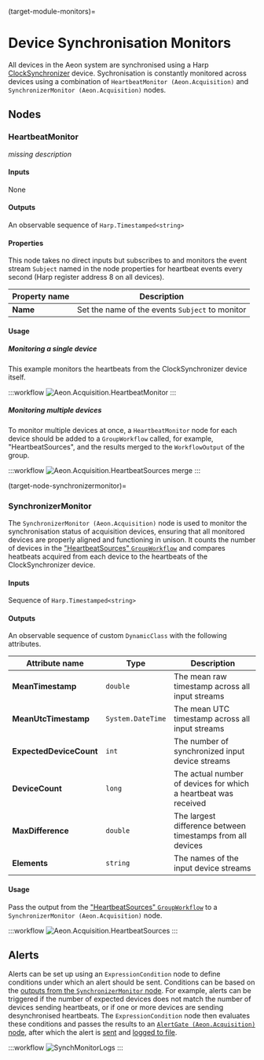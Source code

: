 (target-module-monitors)=
# Device Synchronisation Monitors

All devices in the Aeon system are synchronised using a Harp [ClockSynchronizer](https://github.com/harp-tech/device.clocksynchronizer) device. 
Sychronisation is constantly monitored across devices using a combination of `HeartbeatMonitor (Aeon.Acquisition)` and `SynchronizerMonitor (Aeon.Acquisition)` nodes.

## Nodes
### HeartbeatMonitor
<!-- missing heartbeat monitor description -->
_missing description_

#### Inputs
None

#### Outputs
An observable sequence of `Harp.Timestamped<string>` 

#### Properties
This node takes no direct inputs but subscribes to and monitors the event stream `Subject` named in the node properties for heartbeat events every second (Harp register address 8 on all devices). 

| Property name      | Description                                                                         |
|--------------------|-------------------------------------------------------------------------------------|
| **Name**           | Set the name of the events `Subject` to monitor                                     |

#### Usage
##### Monitoring a single device
This example monitors the heartbeats from the ClockSynchronizer device itself.

:::workflow
![Aeon.Acquisition.HeartbeatMonitor](../../workflows/heartbeatMonitor.bonsai)
:::

##### Monitoring multiple devices
To monitor multiple devices at once, a `HeartbeatMonitor` node for each device should be added to a `GroupWorkflow` called, for example, "HeartbeatSources", and the results merged to the `WorkflowOutput` of the group.

:::workflow
![Aeon.Acquisition.HeartbeatSources merge](../../workflows/heartbeatSourcesInt.bonsai)
:::

(target-node-synchronizermonitor)=
### SynchronizerMonitor
The `SynchronizerMonitor (Aeon.Acquisition)` node is used to monitor the synchronisation status of acquisition devices, ensuring that all monitored devices are properly aligned and functioning in unison. 
It counts the number of devices in the ["HeartbeatSources" `GroupWorkflow`](#monitoring-multiple-devices) and compares heatbeats acquired from each device to the heartbeats of the ClockSynchronizer device. 

#### Inputs
Sequence of `Harp.Timestamped<string>`

#### Outputs
An observable sequence of custom `DynamicClass` with the following attributes. 

| Attribute name          | Type               | Description                                                      |
|-------------------------|--------------------|------------------------------------------------------------------|
| **MeanTimestamp**       | `double`           | The mean raw timestamp across all input streams                  |
| **MeanUtcTimestamp**    | `System.DateTime`  | The mean UTC timestamp across all input streams                  |
| **ExpectedDeviceCount** | `int`              | The number of synchronized input device streams                  |
| **DeviceCount**         | `long`             | The actual number of devices for which a heartbeat was received  |
| **MaxDifference**       | `double`           | The largest difference between timestamps from all devices       |
| **Elements**            | `string`           | The names of the input device streams                            |

#### Usage
Pass the output from the ["HeartbeatSources" `GroupWorkflow`](#monitoring-multiple-devices) to a `SynchronizerMonitor (Aeon.Acquisition)` node. 

:::workflow
![Aeon.Acquisition.HeartbeatSources](../../workflows/heartbeatSources.bonsai)
:::

## Alerts
Alerts can be set up using an `ExpressionCondition` node to define conditions under which an alert should be sent.
Conditions can be based on the [outputs from the `SynchronizerMonitor` node](#synchronizermonitor).
For example, alerts can be triggered if the number of expected devices does not match the number of devices sending heartbeats, or if one or more devices are sending desynchronised heartbeats.
The `ExpressionCondition` node then evaluates these conditions and passes the results to an [`AlertGate (Aeon.Acquisition)` node](target-node-alertgate), after which the alert is [sent](target-node-sendalert) and [logged to file](target-node-formatlogmessage).

:::workflow
![SynchMonitorLogs](../../workflows/synchMonitorLogs.bonsai)
:::
